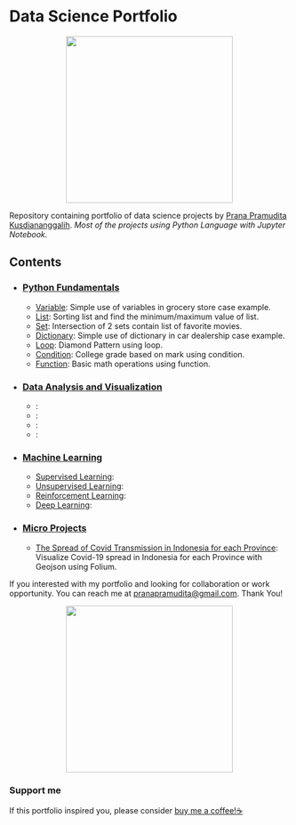 # Data Science Portfolio

<p align="center">
<img src="https://pbs.twimg.com/media/FB8-E9bXEAAYCIf?format=jpg&name=large"
width="300"
object-fit=""
/>
</p>

Repository containing portfolio of data science projects by [Prana Pramudita Kusdiananggalih](https://github.com/pranapramudita). 
_Most of the projects using Python Language with Jupyter Notebook._

## Contents

- ### [Python Fundamentals](Python%20Fundamentals)
  - [Variable](Python%20Fundamentals/variable%20-%20Grocery%20Store.ipynb): Simple use of variables in grocery store case example.
  - [List](Python%20Fundamentals/list%20-%20Sorting.ipynb): Sorting list and find the minimum/maximum value of list.
  - [Set](Python%20Fundamentals/set%20-%20Intersection.ipynb): Intersection of 2 sets contain list of favorite movies.
  - [Dictionary](Python%20Fundamentals/dictionary%20-%20Car%20Dealership.ipynb): Simple use of dictionary in car dealership case example.
  - [Loop](Python%20Fundamentals/loop%20-%20Patterns.ipynb): Diamond Pattern using loop.
  - [Condition](Python%20Fundamentals/condition%20-%20Grade.ipynb): College grade based on mark using condition.
  - [Function](Python%20Fundamentals/function%20-%20Basic%20Math%20Operations.ipynb): Basic math operations using function.

- ### [Data Analysis and Visualization](Data%20Analysis%20and%20Visualization)
  - []():
  - []():
  - []():
  - []():

- ### [Machine Learning](Machine%20Learning)
  - [Supervised Learning](Machine%20Learning/Supervised%20Learning.ipynb):
  - [Unsupervised Learning](Machine%20Learning/Unsupervised%20Learning.ipynb):
  - [Reinforcement Learning](Machine%20Learning/Reinforcement%20Learning.ipynb):
  - [Deep Learning](Machine%20Learning/Deep%20Learning.ipynb):

- ### [Micro Projects]()
  - [The Spread of Covid Transmission in Indonesia for each Province](Micro%20Projects/The%20Spread%20of%20Covid%20Transmission%20in%20Indonesia%20for%20each%20Province.ipynb): Visualize Covid-19 spread in Indonesia for each Province with Geojson using Folium. 

If you interested with my portfolio and looking for collaboration or work opportunity. You can reach me at pranapramudita@gmail.com. Thank You!

<p align="center">
<img src="https://pbs.twimg.com/media/FBgddsrXEAEC0k9?format=jpg&name=large"
width="300"
object-fit=""
/>
</p>

### Support me
If this portfolio inspired you, please consider [buy me a coffee!☕](https://saweria.co/pranapramudita)